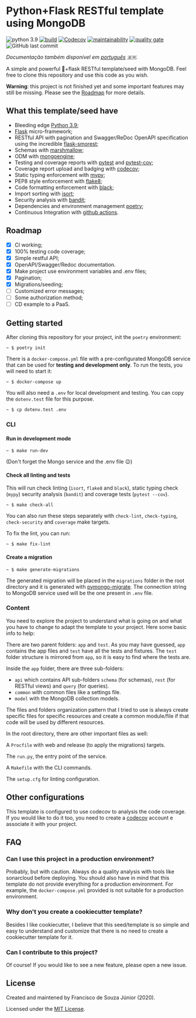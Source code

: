 # Python+Flask RESTful template using MongoDB
![python 3.9](https://img.shields.io/badge/python-3.9-blue)
[![build](https://img.shields.io/github/workflow/status/fsjunior/python-flask-restful-mongodb-template/build)](https://github.com/fsjunior/python-flask-restful-mongodb-template/actions?query=workflow%3Abuild)
[![Codecov](https://img.shields.io/codecov/c/gh/fsjunior/python-flask-restful-mongodb-template)](https://codecov.io/gh/fsjunior/python-flask-restful-mongodb-template)
[![maintainability](https://img.shields.io/codeclimate/maintainability/fsjunior/python-flask-restful-mongodb-template)](https://codeclimate.com/github/fsjunior/python-flask-restful-mongodb-template)
[![quality gate](https://img.shields.io/sonar/quality_gate/fsjunior_python-flask-restful-mongodb-template?server=https%3A%2F%2Fsonarcloud.io)](https://sonarcloud.io/dashboard?id=fsjunior_python-flask-restful-mongodb-template)
![GitHub last commit](https://img.shields.io/github/last-commit/fsjunior/python-flask-restful-mongodb-template)

*Documentação também disponível em [português](README.pt.md) 🇧🇷.*

A simple and powerful 🐍+flask RESTful template/seed with MongoDB. Feel free to clone this repository and use this code as you wish.

**Warning**: this project is not finished yet and some important features may still be missing. Please see the [Roadmap](#roadmap) for more details.

## What this template/seed have 

- Bleeding edge [Python 3.9](https://docs.python.org/3.9/whatsnew/3.9.html);
- [Flask](flask.palletsprojects.com) micro-framework;
- RESTful API with pagination and Swagger/ReDoc OpenAPI specification using the incredible [flask-smorest](https://flask-smorest.readthedocs.io/en/latest/);
- Schemas with [marshmallow](https://marshmallow.readthedocs.io/en/stable/);
- ODM with [mongoengine](http://mongoengine.org/);
- Testing and coverage reports with [pytest](https://docs.pytest.org/en/stable/) and [pytest-cov](https://github.com/pytest-dev/pytest-cov);
- Coverage report upload and badging with [codecov](https://codecov.io/);
- Static typing enforcement with [mypy](https://github.com/python/mypy);
- PEP8 style enforcement with [flake8](https://gitlab.com/pycqa/flake8);
- Code formatting enforcement with [black](https://github.com/psf/black);
- Import sorting with [isort](https://pypi.org/project/isort/);
- Security analysis with [bandit](https://github.com/PyCQA/bandit);
- Dependencies and environment management [poetry](https://python-poetry.org/);
- Continuous Integration with [github actions](https://github.com/features/actions).

## Roadmap

- [x] CI working;
- [x] 100% testing code coverage;
- [x] Simple restful API;
- [x] OpenAPI/Swagger/Redoc documentation.
- [x] Make project use environment variables and .env files;
- [x] Pagination;
- [x] Migrations/seeding;
- [ ] Customized error messages;
- [ ] Some authorization method;
- [ ] CD example to a PaaS.

## Getting started

After cloning this repository for your project, init the `poetry` environment:

```shell
~ $ poetry init
```

There is a `docker-compose.yml` file with a pre-configurated MongoDB service that can 
be used for **testing and development only**. To run the tests, you will need to start it:

```shell
~ $ docker-compose up
```

You will also need a `.env` for local development and testing. You can copy the 
`dotenv.test` file for this purpose.

```shell
~ $ cp dotenv.test .env
```

### CLI

#### Run in development mode

```shell
~ $ make run-dev
```

(Don't forget the Mongo service and the .env file 😉)

#### Check all linting and tests

This will run check linting (`isort`, `flake8` and `black`), static typing check (`mypy`)
security analysis (`bandit`) and coverage tests (`pytest --cov`). 

```shell
~ $ make check-all
```

You can also run these steps separately with `check-lint`, `check-typing`, `check-security` 
and `coverage` make targets. 

To fix the lint, you can run:

```shell
~ $ make fix-lint
```

#### Create a migration

```shell
~ $ make generate-migrations
```

The generated migration will be placed in the `migrations` folder in the root directory 
and it is generated with [pymongo-migrate](https://github.com/stxnext/pymongo-migrate). 
The connection string to MongoDB service used will be the one present in `.env` file.


### Content

You need to explore the project to understand what is going on and what you have to 
change to adapt the template to your project. Here some basic info to help:

There are two parent folders: `app` and `test`. As you may have guessed, `app` contains the 
app files and `test` have all the tests and fixtures. The `test` folder structure is 
mirrored from `app`, so it is easy to find where the tests are.

Inside the `app` folder, there are three sub-folders: 

- `api` which contains API sub-folders `schema` (for schemas), `rest` (for RESTful views)
and `query` (for queries).
- `common` with common files like a settings file.
- `model` with the MongoDB collection models.

The files and folders organization pattern that I tried to use is always create specific 
files for specific resources and create a common module/file if that code will be used by 
different resources.

In the root directory, there are other important files as well:

A `Procfile` with web and release (to apply the migrations) targets.

The `run.py`, the entry point of the service.

A `Makefile` with the CLI commands.

The `setup.cfg` for linting configuration.

## Other configurations

This template is configured to use codecov to analysis the code coverage. 
If you would like to do it too, you need to create a [codecov](https://codecov.io/) 
account e associate it with your project.

## FAQ

### Can I use this project in a production environment?

Probably, but with caution. Always do a quality analysis with tools like sonarcloud before
deploying. You should also have in mind that this template do not provide everything for 
a production environment. For example, the `docker-compose.yml` provided is not suitable 
for a production environment.

### Why don't you create a cookiecutter template?

Besides I like cookiecutter, I believe that this seed/template is so simple and easy to understand and customize that there is no need to create a cookiecutter template for it. 

### Can I contribute to this project?

Of course! If you would like to see a new feature, please open a new issue. 

## License

Created and maintened by Francisco de Souza Júnior (2020).

Licensed under the [MIT License](https://github.com/fsjunior/python-flask-restful-mongodb-template/blob/main/LICENSE).